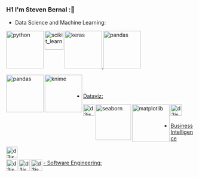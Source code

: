 ### H1 I'm Steven Bernal  ::robot:


- Data Science and Machine Learning:

<a href="https://www.python.org/"> <img align="left" alt="python" width="100px" src="https://www.python.org/static/img/python-logo.png"/>
<a href="https://scikit-learn.org/stable/"> <img align="left" alt="scikit_learn" width="50px" src="https://upload.wikimedia.org/wikipedia/commons/thumb/0/05/Scikit_learn_logo_small.svg/1920px-Scikit_learn_logo_small.svg.png"/>
<a href="https://keras.io/"> <img align="left " alt="keras" width="100px" src="https://keras.io/img/logo.png"/>
<a href="https://pandas.pydata.org/"> <img align="left " alt="pandas" width="100px" src="https://pandas.pydata.org/static/img/pandas_white.svg"/>



<img align="left" alt="pandas" width="100px" src="https://upload.wikimedia.org/wikipedia/commons/thumb/e/ed/Pandas_logo.svg/1920px-Pandas_logo.svg.png" />
<img align="left" alt="knime" width="100px" src="https://upload.wikimedia.org/wikipedia/commons/thumb/b/b2/KNIMELogoTM.svg/1920px-KNIMELogoTM.svg.png" />
<br>
<br>

- Dataviz:
<img align="left" alt="d3js" width="30px" src="https://upload.wikimedia.org/wikipedia/commons/thumb/c/c9/Power_bi_logo_black.svg/1024px-Power_bi_logo_black.svg.png"/>
<img align="left" alt="seaborn" width="95px" src="https://seaborn.pydata.org/_static/logo-wide-lightbg.svg"/>
<img align="left" alt="matplotlib" width="100px" src="https://matplotlib.org/stable/_static/images/logo2.svg"/>
<img align="left" alt="d3js" width="30px" src="https://d3js.org/logo.svg"/>
<br>
<br>

- Business Intelligence
<img align="left" alt="d3js" width="30px" src="https://upload.wikimedia.org/wikipedia/commons/thumb/c/c9/Power_bi_logo_black.svg/1024px-Power_bi_logo_black.svg.png"/>
<br>
<br>
- Software Engineering:
<img align="left" alt="d3js" width="30px" src="https://upload.wikimedia.org/wikipedia/commons/thumb/c/c9/Power_bi_logo_black.svg/1024px-Power_bi_logo_black.svg.png"/>
<img align="left" alt="d3js" width="30px" src="https://upload.wikimedia.org/wikipedia/commons/thumb/c/c9/Power_bi_logo_black.svg/1024px-Power_bi_logo_black.svg.png"/>
<img align="left" alt="d3js" width="30px" src="https://upload.wikimedia.org/wikipedia/commons/thumb/c/c9/Power_bi_logo_black.svg/1024px-Power_bi_logo_black.svg.png"/>

